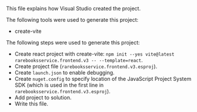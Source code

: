 This file explains how Visual Studio created the project.

The following tools were used to generate this project:
- create-vite

The following steps were used to generate this project:
- Create react project with create-vite: `npm init --yes vite@latest rarebooksservice.frontend.v3 -- --template=react`.
- Create project file (`rarebooksservice.frontend.v3.esproj`).
- Create `launch.json` to enable debugging.
- Create `nuget.config` to specify location of the JavaScript Project System SDK (which is used in the first line in `rarebooksservice.frontend.v3.esproj`).
- Add project to solution.
- Write this file.
